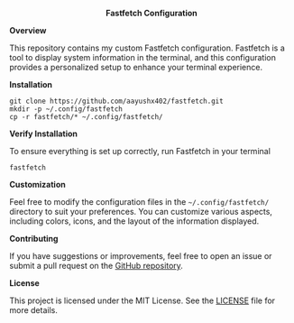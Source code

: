 <p align="center"> <strong> Fastfetch Configuration </strong></p>

<strong> Overview </strong>

This repository contains my custom Fastfetch configuration. Fastfetch is a tool to display system information in the terminal, and this configuration provides a personalized setup to enhance your terminal experience.

<p> <strong> Installation </strong> </p>

```shell
git clone https://github.com/aayushx402/fastfetch.git
mkdir -p ~/.config/fastfetch
cp -r fastfetch/* ~/.config/fastfetch/
```

<p> <strong> Verify Installation </strong> </p>

To ensure everything is set up correctly, run Fastfetch in your terminal

```shell
fastfetch
```
<p> <strong> Customization </strong> </p>

Feel free to modify the configuration files in the `~/.config/fastfetch/` directory to suit your preferences. You can customize various aspects, including colors, icons, and the layout of the information displayed.

<p> <strong>  Contributing </strong> </p>

If you have suggestions or improvements, feel free to open an issue or submit a pull request on the [GitHub repository](https://github.com/aayushx402/fastfetch/).

<p> <strong> License </strong> </p>

This project is licensed under the MIT License. See the [LICENSE](LICENSE) file for more details.
